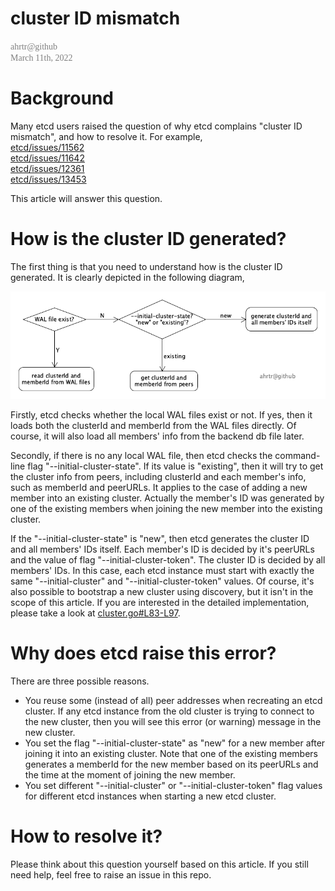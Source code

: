 cluster ID mismatch
======
<span style="color: #808080; font-family: Babas; font-size: 1em;">
ahrtr@github <br>
March 11th, 2022
</span>

# Background
Many etcd users raised the question of why etcd complains "cluster ID mismatch", and how to resolve it. For example, <br>
[etcd/issues/11562](https://github.com/etcd-io/etcd/issues/11562) <br>
[etcd/issues/11642](https://github.com/etcd-io/etcd/issues/11642) <br> 
[etcd/issues/12361](https://github.com/etcd-io/etcd/issues/12361) <br>
[etcd/issues/13453](https://github.com/etcd-io/etcd/issues/13453) <br>

This article will answer this question. 

# How is the cluster ID generated?
The first thing is that you need to understand how is the cluster ID generated. It is clearly depicted in the following diagram,

![cluster_id_mismatch](images/cluster_id_mismatch.png)

Firstly, etcd checks whether the local WAL files exist or not. If yes, then it loads both the clusterId and memberId from the WAL files directly. Of course, it will also load all members' info from the backend db file later. 

Secondly, if there is no any local WAL file, then etcd checks the command-line flag "--initial-cluster-state". If its value is "existing", then it will try to get the cluster info from peers, including clusterId and each member's info, such as memberId and peerURLs. It applies to the case of adding a new member into an existing cluster. Actually the member's ID was generated by one of the existing members when joining the new member into the existing cluster.

If the "--initial-cluster-state" is "new", then etcd generates the cluster ID and all members' IDs itself. Each member's ID is decided by it's peerURLs and the value of flag "--initial-cluster-token". The cluster ID is decided by all members' IDs. In this case, each etcd instance must start with exactly the same "--initial-cluster" and "--initial-cluster-token" values. Of course, it's also possible to bootstrap a new cluster using discovery, but it isn't in the scope of this article. If you are interested in the detailed implementation, please take a look at [cluster.go#L83-L97](https://github.com/etcd-io/etcd/blob/4e97271e4ec5b50dffeff31bbfb69fc2f2b28d93/server/etcdserver/api/membership/cluster.go#L83-L97).

# Why does etcd raise this error?
There are three possible reasons.

- You reuse some (instead of all) peer addresses when recreating an etcd cluster. If any etcd instance from the old cluster is trying to connect to the new cluster, then you will see this error (or warning) message in the new cluster.
- You set the flag "--initial-cluster-state" as "new" for a new member after joining it into an existing cluster. Note that one of the existing members generates a memberId for the new member based on its peerURLs and the time at the moment of joining the new member.
- You set different "--initial-cluster" or "--initial-cluster-token" flag values for different etcd instances when starting a new etcd cluster.

# How to resolve it?
Please think about this question yourself based on this article. If you still need help, feel free to raise an issue in this repo.

